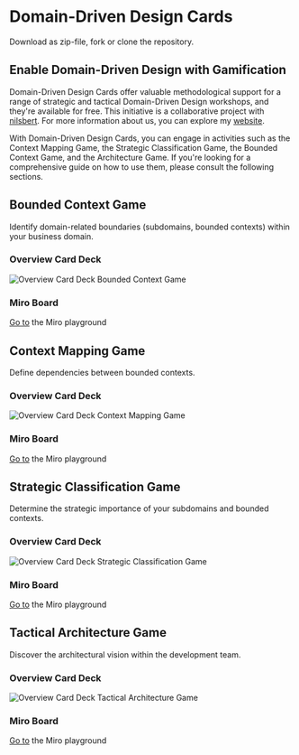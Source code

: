 # Domain-Driven Design Cards

Download as zip-file, fork or clone the repository.

## Enable Domain-Driven Design with Gamification

Domain-Driven Design Cards offer valuable methodological support for a range of strategic and 
tactical Domain-Driven Design workshops, and they're available for free. This initiative is a collaborative 
project with [nilsbert](https://github.com/nilsbert). For more information about us, you can explore my [website](www.architecture-enablers.de).

With Domain-Driven Design Cards, you can engage in activities such as the Context Mapping Game, 
the Strategic Classification Game, the Bounded Context Game, and the Architecture Game. If you're looking for a comprehensive guide 
on how to use them, please consult the following sections.

## Bounded Context Game

Identify domain-related boundaries (subdomains, bounded contexts) within your business domain.

### Overview Card Deck

![Overview Card Deck Bounded Context Game](./cards/Bounded_Context_Game_Cards_Overview.png)

### Miro Board

[Go to]() the Miro playground

## Context Mapping Game

Define dependencies between bounded contexts.

### Overview Card Deck

![Overview Card Deck Context Mapping Game](./cards/Context_Mapping_Game_Cards_Overview.png)

### Miro Board

[Go to]() the Miro playground

## Strategic Classification Game

Determine the strategic importance of your subdomains and bounded contexts.

### Overview Card Deck

![Overview Card Deck Strategic Classification Game](./cards/Strategic_Classification_Game_Cards_Overview.png)

### Miro Board

[Go to]() the Miro playground

## Tactical Architecture Game

Discover the architectural vision within the development team.

### Overview Card Deck

![Overview Card Deck Tactical Architecture Game](./cards/Tactical_Architecture_Game_Cards_Overview.png)

### Miro Board

[Go to]() the Miro playground
